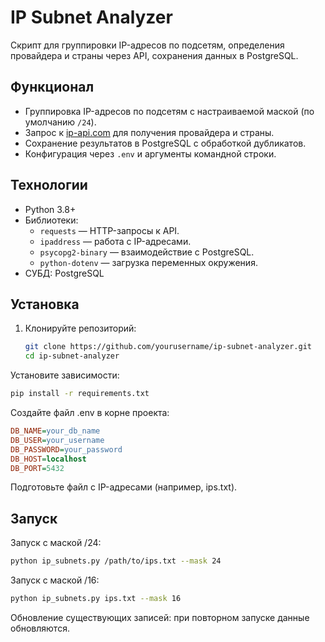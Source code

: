 # IP Subnet Analyzer  

Скрипт для группировки IP-адресов по подсетям, определения провайдера и страны через API, сохранения данных в PostgreSQL.  

## Функционал  
- Группировка IP-адресов по подсетям с настраиваемой маской (по умолчанию `/24`).  
- Запрос к [ip-api.com](https://ip-api.com) для получения провайдера и страны.  
- Сохранение результатов в PostgreSQL с обработкой дубликатов.  
- Конфигурация через `.env` и аргументы командной строки.  

## Технологии  
- Python 3.8+  
- Библиотеки:  
  - `requests` — HTTP-запросы к API.  
  - `ipaddress` — работа с IP-адресами.  
  - `psycopg2-binary` — взаимодействие с PostgreSQL.  
  - `python-dotenv` — загрузка переменных окружения.  
- СУБД: PostgreSQL  

## Установка  
1. Клонируйте репозиторий:  
   ```bash  
   git clone https://github.com/yourusername/ip-subnet-analyzer.git  
   cd ip-subnet-analyzer
   ```
Установите зависимости:

```bash  
pip install -r requirements.txt
```
Создайте файл .env в корне проекта:

```ini
DB_NAME=your_db_name  
DB_USER=your_username  
DB_PASSWORD=your_password  
DB_HOST=localhost  
DB_PORT=5432  
```

Подготовьте файл с IP-адресами (например, ips.txt).


## Запуск

Запуск с маской /24:

```bash
python ip_subnets.py /path/to/ips.txt --mask 24
```

Запуск с маской /16:

```bash
python ip_subnets.py ips.txt --mask 16  
```

Обновление существующих записей: при повторном запуске данные обновляются.
